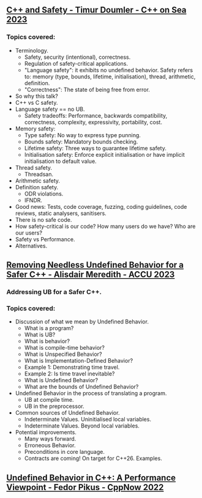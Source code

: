 ## [C++ and Safety - Timur Doumler - C++ on Sea 2023](https://www.youtube.com/watch?v=imtpoc9jtOE)
### Topics covered:
* Terminology.
  * Safety, security (intentional), correctness.
  * Regulation of safety-critical applications.
  * "Language safety": it exhibits no undefined behavior. Safety refers to: memory (type, bounds, lifetime, initialisation), thread, arithmetic, definition.
  * "Correctness": The state of being free from error.
* So why this talk?
* C++ vs C safety.
* Language safety == no UB.
  * Safety tradeoffs: Performance, backwards compatibility, correctness, complexity, expressivity, portability, cost.
* Memory safety:
  * Type safety: No way to express type punning.
  * Bounds safety: Mandatory bounds checking.
  * Lifetime safety: Three ways to guarantee lifetime safety.
  * Initialisation safety: Enforce explicit initialisation or have implicit initialisation to default value.
* Thread safety.
  * Threadsan.
* Arithmetic safety.
* Definition safety.
  * ODR violations.
  * IFNDR.
* Good news: Tests, code coverage, fuzzing, coding guidelines, code reviews, static analysers, sanitisers.
* There is no safe code.
* How safety-critical is our code? How many users do we have? Who are our users?
* Safety vs Performance.
* Alternatives.

## [Removing Needless Undefined Behavior for a Safer C++ - Alisdair Meredith - ACCU 2023](https://www.youtube.com/watch?v=iY7ft98nM2k)
### Addressing UB for a Safer C++.
### Topics covered:
* Discussion of what we mean by Undefined Behavior.
  * What is a program?
  * What is UB?
  * What is behavior?
  * What is compile-time behavior?
  * What is Unspecified Behavior?
  * What is Implementation-Defined Behavior?
  * Example 1: Demonstrating time travel.
  * Example 2: Is time travel inevitable?
  * What is Undefined Behavior?
  * What are the bounds of Undefined Behavior?
* Undefined Behavior in the process of translating a program.
  * UB at compile time.
  * UB in the preprocessor.
* Common sources of Undefined Behavior.
  * Indeterminate Values. Uninitialised local variables.
  * Indeterminate Values. Beyond local variables.
* Potential improvements.
  * Many ways forward.
  * Erroneous Behavior.
  * Preconditions in core language.
  * Contracts are coming! On target for C++26. Examples.

## [Undefined Behavior in C++: A Performance Viewpoint - Fedor Pikus - CppNow 2022](https://www.youtube.com/watch?v=BbMybgmQBhU)


